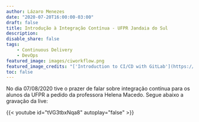 ```yaml
---
author: Lázaro Menezes
date: "2020-07-20T16:00:00-03:00"
draft: false
title: Introdução à Integração Contínua - UFPR Jandaia do Sul 
description: 
disable_share: false
tags: 
    - Continuous Delivery
    - DevOps
featured_image: images/ciworkflow.png
featured_image_credits: "['Introduction to CI/CD with GitLab'](https://docs.gitlab.com/ee/ci/introduction/)"
toc: false
---
```


No dia 07/08/2020 tive o prazer de falar sobre integração contínua para os alunos da UFPR a pedido da professora Helena Macedo. Segue abaixo a gravação da live:

{{< youtube id="tVG3tbxNqa8" autoplay="false" >}}
